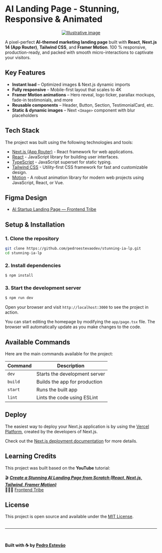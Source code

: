 # AI Landing Page - Stunning, Responsive & Animated

<p style="text-align: center;">
    <a href="https://www.pedroestevao.com">
        <img src="https://res.cloudinary.com/dge3g9rcw/image/upload/v1747589615/github/b72tltyujl1wfe15oc70.webp" alt="Illustrative image" />
    </a>
</p>

A pixel-perfect **AI-themed marketing landing page** built with **React**, **Next.js 14 (App Router)**, **Tailwind CSS**, and **Framer Motion**. 100 % responsive, production-ready, and packed with smooth micro-interactions to captivate your visitors.

## Key Features

- **Instant load** – Optimized images & Next.js dynamic imports
- **Fully responsive** – Mobile-first layout that scales to 4K
- **Framer Motion animations** – Hero reveal, logo ticker, parallax mockups, fade-in testimonials, and more
- **Reusable components** – Header, Button, Section, TestimonialCard, etc.
- **Static & dynamic images** – Next `<Image>` component with blur placeholders

## Tech Stack

The project was built using the following technologies and tools:

- [Next.js (App Router)](https://nextjs.org/) - React framework for web applications.
- [React](https://react.dev/) - JavaScript library for building user interfaces.
- [TypeScript](https://www.typescriptlang.org/) - JavaScript superset for static typing.
- [Tailwind CSS](https://tailwindcss.com/) - Utility-first CSS framework for fast and customizable design.
- [Motion](https://motion.dev/) - A robust animation library for modern web projects using JavaScript, React, or Vue.

## Figma Design

- [AI Startup Landing Page — Frontend Tribe](https://www.figma.com/design/vln3nOGGr36JKPsIFdQMU4/AI-Startup-Landing-Page-%E2%80%94-Frontend-Tribe?node-id=4007-681&p=f&t=jrDYhgDNS5C70BRL-0)

## Setup & Installation

### 1. Clone the repository

```bash
git clone https://github.com/pedroestevaodev/stunning-ia-lp.git
cd stunning-ia-lp
```

### 2. Install dependencies

```bash
$ npm install
```

### 3. Start the development server

```bash
$ npm run dev
```

Open your browser and visit `http://localhost:3000` to see the project in action.

You can start editing the homepage by modifying the `app/page.tsx` file. The browser will automatically update as you make changes to the code.

## Available Commands

Here are the main commands available for the project:

| Command          | Description                   |
| ---------------- | ----------------------------- |
| `dev`       | Starts the development server |
| `build`     | Builds the app for production |
| `start`     | Runs the built app            |
| `lint`      | Lints the code using ESLint   |

## Deploy

The easiest way to deploy your Next.js application is by using the [Vercel Platform](https://vercel.com/new), created by the developers of Next.js.

Check out the [Next.js deployment documentation](https://nextjs.org/docs/deployment) for more details.

## Learning Credits

This project was built based on the **YouTube** tutorial:

🎬 [**_Create a Stunning AI Landing Page from Scratch (React, Next.js, Tailwind, Framer Motion)_**](https://youtu.be/Z7I5uSRHMHg?si=lBpp_nXP7I0_-pCu)  
👨🏻‍💻 [Frontend Tribe](https://www.youtube.com/@frontend-tribe)

## License

This project is open source and available under the [MIT License](https://mit-license.org/).  
<br />

---

<br />

**Built with ☕ by [Pedro Estevão](https://www.pedroestevao.com)**
